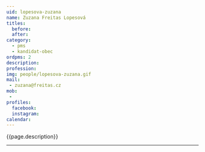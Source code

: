 ```yaml
---
uid: lopesova-zuzana
name: Zuzana Freitas Lopesová
titles:
  before: 
  after:
category:
  - pms
  - kandidat-obec 
ordpms: 2
description: 
profession: 
img: people/lopesova-zuzana.gif
mail:
 - zuzana@freitas.cz
mob:
 - 
profiles:
  facebook: 
  instagram: 
calendar: 
---
```


{{page.description}}



---
